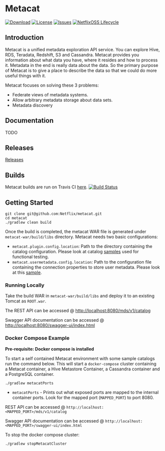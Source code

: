 # Metacat

[![Download](https://api.bintray.com/packages/netflixoss/maven/metacat/images/download.svg)](https://bintray.com/netflixoss/maven/metacat/_latestVersion)
[![License](https://img.shields.io/github/license/Netflix/metacat.svg)](http://www.apache.org/licenses/LICENSE-2.0)
[![Issues](https://img.shields.io/github/issues/Netflix/metacat.svg)](https://github.com/Netflix/metacat/issues)
[![NetflixOSS Lifecycle](https://img.shields.io/osslifecycle/Netflix/metacat.svg)]()

## Introduction

Metacat is a unified metadata exploration API service. You can explore Hive, RDS, Teradata, Redshift, S3 and Cassandra.
Metacat provides you information about what data you have, where it resides and how to process it. Metadata in the end 
is really data about the data. So the primary purpose of Metacat is to give a place to describe the data so that we 
could do more useful things with it. 

Metacat focuses on solving these 3 problems:

* Federate views of metadata systems.
* Allow arbitrary metadata storage about data sets.
* Metadata discovery

## Documentation

TODO

## Releases

[Releases](https://github.com/Netflix/metacat/releases/)

## Builds

Metacat builds are run on Travis CI [here](https://travis-ci.com/Netflix/metacat).
[![Build Status](https://travis-ci.com/Netflix/metacat.svg?branch=master)](https://travis-ci.com/Netflix/metacat)

## Getting Started

```
git clone git@github.com:Netflix/metacat.git
cd metacat
./gradlew clean build
```

Once the build is completed, the metacat WAR file is generated under `metacat-war/build/libs` directory. Metacat needs 
two basic configurations:

* `metacat.plugin.config.location`: Path to the directory containing the catalog configuration. Please look at 
catalog [samples](https://github.com/Netflix/metacat/tree/master/metacat-functional-tests/metacat-test-cluster/etc-metacat/catalog) used for functional testing.
* `metacat.usermetadata.config.location`: Path to the configuration file containing the connection properties to store 
user metadata. Please look at this [sample](https://github.com/Netflix/metacat/blob/master/metacat-functional-tests/metacat-test-cluster/etc-metacat/usermetadata.properties).

### Running Locally

Take the build WAR in `metacat-war/build/libs` and deploy it to an existing Tomcat as `ROOT.war`.

The REST API can be accessed @ [http://localhost:8080/mds/v1/catalog](http://localhost:8080/mds/v1/catalog)

Swagger API documentation can be accessed @ [http://localhost:8080/swagger-ui/index.html](http://localhost:8080/swagger-ui/index.html)

### Docker Compose Example

**Pre-requisite: Docker compose is installed**

To start a self contained Metacat environment with some sample catalogs run the command below. 
This will start a `docker-compose` cluster containing a Metacat container, a Hive Metastore Container, a Cassandra 
container and a PostgreSQL container.

```
./gradlew metacatPorts
```

* `metacatPorts` - Prints out what exposed ports are mapped to the internal container ports.
Look for the mapped port (`MAPPED_PORT`) to port 8080.

REST API can be accessed @ `http://localhost:<MAPPED_PORT>/mds/v1/catalog`

Swagger API documentation can be accessed @ `http://localhost:<MAPPED_PORT>/swagger-ui/index.html`

To stop the docker compose cluster:

```
./gradlew stopMetacatCluster
```
